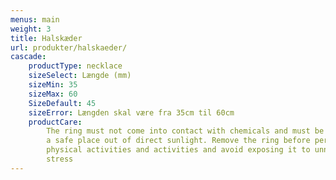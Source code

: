 ```yaml
---
menus: main
weight: 3
title: Halskæder
url: produkter/halskaeder/
cascade:
    productType: necklace
    sizeSelect: Længde (mm)
    sizeMin: 35
    sizeMax: 60
    SizeDefault: 45
    sizeError: Længden skal være fra 35cm til 60cm
    productCare:
        The ring must not come into contact with chemicals and must be stored in
        a safe place out of direct sunlight. Remove the ring before performing
        physical activities and activities and avoid exposing it to unnecessary
        stress
---
```

